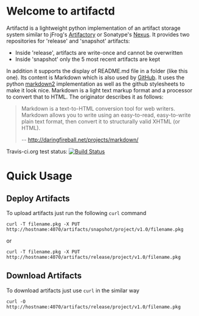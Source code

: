 # Welcome to artifactd

Artifactd is a lightweight python implementation of an artifact storage
system similar to jFrog's [Artifactory](https://www.jfrog.com/open-source/)
or Sonatype's [Nexus](http://www.sonatype.org/nexus/). It provides two
repositories for 'release' and 'snapshot' artifacts:
  - Inside 'release', artifacts are write-once and cannot be overwritten
  - Inside 'snapshot' only the 5 most recent artifacts are kept

In addition it supports the display of README.md file in a folder (like
this one). Its content is Markdown which is also used by
[GitHub](https://github.com). It uses the python
[markdown2](https://github.com/trentm/python-markdown2) implementation as
well as the github stylesheets to make it look nice. Markdown is a light
text markup format and a processor to convert that to HTML.
The originator describes it as follows:

> Markdown is a text-to-HTML conversion tool for web writers.
> Markdown allows you to write using an easy-to-read,
> easy-to-write plain text format, then convert it to
> structurally valid XHTML (or HTML).
>
> -- <http://daringfireball.net/projects/markdown/>

Travis-ci.org test status: [![Build Status](https://travis-ci.org/cwacha/artifactd.svg?branch=master)](https://travis-ci.org/cwacha/artifactd)

# Quick Usage
## Deploy Artifacts

To upload artifacts just run the following `curl` command

    curl -T filename.pkg -X PUT http://hostname:4070/artifacts/snapshot/project/v1.0/filename.pkg

or

    curl -T filename.pkg -X PUT http://hostname:4070/artifacts/release/project/v1.0/filename.pkg

## Download Artifacts

To download artifacts just use `curl` in the similar way

    curl -O http://hostname:4070/artifacts/release/project/v1.0/filename.pkg

